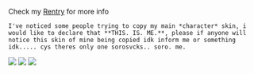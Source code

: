 Check my [Rentry](https://rentry.co/sorokinari) for more info 
```
I've noticed some people trying to copy my main *character* skin, i would like to declare that **THIS. IS. ME.**, please if anyone will notice this skin of mine being copied idk inform me or something idk..... cys theres only one sorosvcks.. soro. me.
```
![]([https://cdn.discordapp.com/attachments/822204673665925123/1134125743316680834/image.png](https://cdn.discordapp.com/attachments/822204673665925123/1134130899538161685/Untitled96_20230727162946.png))
![]([https://cdn.discordapp.com/attachments/822204673665925123/1134126207651287100/image.png](https://media.discordapp.net/attachments/822204673665925123/1134130899315867759/Untitled97_20230727163107.png?width=148&height=179)https://media.discordapp.net/attachments/822204673665925123/1134130899315867759/Untitled97_20230727163107.png?width=148&height=179)
![](https://cdn.discordapp.com/attachments/822204673665925123/1134129731269308466/image.png)
